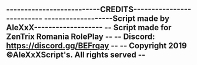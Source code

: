 --------------------------CREDITS--------------------------
-------------------Script made by AleXxX-------------------
--      Script made for ZenTrix Romania RolePlay         --
--         Discord: https://discord.gg/BEFrqay           --
--   Copyright 2019 ©AleXxXScript's. All rights served   --
-----------------------------------------------------------
